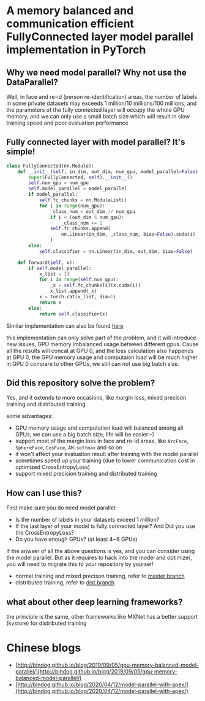 # A memory balanced and communication efficient FullyConnected layer model parallel implementation in PyTorch

## Why we need model parallel? Why not use the DataParallel?

Well, in face and re-id (person re-identification) areas, the number of labels in some private datasets may exceeds 1 million/10 millions/100 millions, and the parameters of the fully connected layer will occupy the whole GPU memory, and we can only use a small batch size which will result in slow training speed and poor evaluation performance

##  Fully connected layer with model parallel? It's simple!

```python
class FullyConnected(nn.Module):
    def __init__(self, in_dim, out_dim, num_gpu, model_parallel=False):
        super(FullyConnected, self).__init__()
        self.num_gpu = num_gpu
        self.model_parallel = model_parallel
        if model_parallel:
            self.fc_chunks = nn.ModuleList()
            for i in range(num_gpu):
                _class_num = out_dim // num_gpu
                if i < (out_dim % num_gpu):
                    _class_num += 1
                self.fc_chunks.append(
                    nn.Linear(in_dim, _class_num, bias=False).cuda(i)
                )
        else:
            self.classifier = nn.Linear(in_dim, out_dim, bias=False)

    def forward(self, x):
        if self.model_parallel:
            x_list = []
            for i in range(self.num_gpu):
                _x = self.fc_chunks[i](x.cuda(i))
                x_list.append(_x)
            x = torch.cat(x_list, dim=1)
            return x
        else:
            return self.classifier(x)
```
Similar implementation can also be found [here](https://github.com/ZhaoJ9014/face.evoLVe.PyTorch/blob/d5e31893f7e30c0f82262e701463fd83d9725381/head/metrics.py#L41)

this implementation can only solve part of the problem, and it will introduce new issues, GPU memory imbalanced usage between different gpus. Cause all the results will concat at GPU 0, and the loss calculation also happends at GPU 0, the GPU memory usage and computaion load will be much higher in GPU 0 compare to other GPUs, we still can not use big batch size.

## Did this repository solve the problem?

Yes, and it extends to more occasions, like margin loss, mixed precison training and distributed training

some advantages:

- GPU memory usage and computation load will balanced among all GPUs, we can use a big batch size, life will be easier:-)
- support most of the margin loss in face and re-id areas, like `ArcFace`, `SphereFace`, `CosFace`, `AM-softmax` and so on
- it won't affect your evaluation result after training with the model parallel
- sometimes speed up your training (due to lower communication cost in optimized CrossEntropyLoss)
- support mixed precision training and distributed training

## How can I use this?

First make sure you do need model parallel:

- Is the number of labels in your datasets exceed 1 million?
- If the last layer of your model is fully connected layer? And Did you use the CrossEntropyLoss?
- Do you have enough GPUs? (at least 4~8 GPUs)

If the anwser of all the above questions is yes, and you can consider using the model parallel. But as it requires to hack into the model and optimizer, you will need to migrate this to your repository by yourself

- normal training and mixed precison training, refer to [master branch](https://github.com/bindog/pytorch-model-parallel/tree/master)
- distributed training, refer to [dist branch](https://github.com/bindog/pytorch-model-parallel/tree/dist)

## what about other deep learning frameworks?

the principle is the same, other frameworks like MXNet has a better support (kvstore) for distributed training

# Chinese blogs

- [http://bindog.github.io/blog/2019/09/05/gpu-memory-balanced-model-parallel/](http://bindog.github.io/blog/2019/09/05/gpu-memory-balanced-model-parallel/)
- [http://bindog.github.io/blog/2020/04/12/model-parallel-with-apex/](http://bindog.github.io/blog/2020/04/12/model-parallel-with-apex/)
